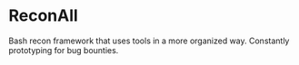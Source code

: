 # ReconAll
Bash recon framework that uses tools in a more organized way. Constantly prototyping for bug bounties.
